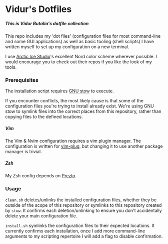 # Vidur's Dotfiles
##### This is Vidur Butalia's dotfile collection

This repo includes my 'dot files' (configuration files for most command-line 
and some GUI applications) as well as basic tooling (shell scripts) I have 
written myself to set up my configuration on a new terminal.

I use [Arctic Ice Studio](https://github.com/arcticicestudio)'s excellent Nord 
color scheme wherever possible. 
I would encourage you to check out their repos if you like the look of my 
tools.

### Prerequisites
The installation script requires [GNU stow](https://www.gnu.org/software/stow/) 
to execute.

If you encounter conflicts, the most likely cause is that some of the 
configuration files you're trying to install already exist. We're using GNU stow 
to symlink files into the correct places from this repository, rather than 
copying files to the defined locations.

##### Vim
The Vim & Nvim configuration requires a vim plugin manager. The configuration is 
written for [vim-plug](https://github.com/junegunn/vim-plug), but changing it to
use another package manager is trivial.

##### Zsh
My Zsh config depends on [Prezto](https://github.com/sorin-ionescu/prezto).

### Usage
`clean.sh` deletes/unlinks the installed configuration files, whether they be
outside of the scope of this repository or symlinks to this repository created
by `stow`. It confirms each deletion/unlinking to ensure you don't accidentally
delete your main configuration file.

`install.sh` symlinks the configuration files to their expected locations. It
currently confirms each installation, once I add more command-line arguments to
my scripting repertoire I will add a flag to disable confirmation.
